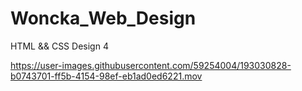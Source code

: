 # Woncka_Web_Design
HTML &amp;&amp; CSS Design 4


https://user-images.githubusercontent.com/59254004/193030828-b0743701-ff5b-4154-98ef-eb1ad0ed6221.mov

